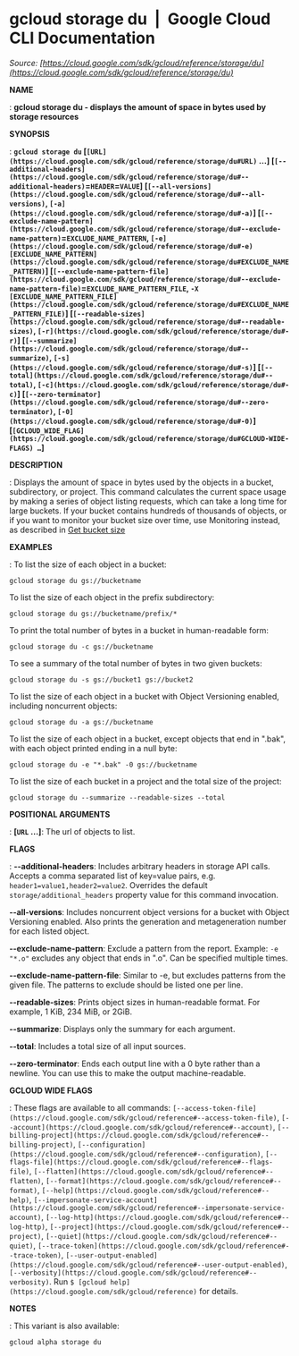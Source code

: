 # gcloud storage du  |  Google Cloud CLI Documentation

*Source: [https://cloud.google.com/sdk/gcloud/reference/storage/du](https://cloud.google.com/sdk/gcloud/reference/storage/du)*

**NAME**

: **gcloud storage du - displays the amount of space in bytes used by storage resources**

**SYNOPSIS**

: **`gcloud storage du` [`[URL](https://cloud.google.com/sdk/gcloud/reference/storage/du#URL)` …] [`[--additional-headers](https://cloud.google.com/sdk/gcloud/reference/storage/du#--additional-headers)`=`HEADER`=`VALUE`] [`[--all-versions](https://cloud.google.com/sdk/gcloud/reference/storage/du#--all-versions)`, `[-a](https://cloud.google.com/sdk/gcloud/reference/storage/du#-a)`] [`[--exclude-name-pattern](https://cloud.google.com/sdk/gcloud/reference/storage/du#--exclude-name-pattern)`=`EXCLUDE_NAME_PATTERN`, `[-e](https://cloud.google.com/sdk/gcloud/reference/storage/du#-e)` `[EXCLUDE_NAME_PATTERN](https://cloud.google.com/sdk/gcloud/reference/storage/du#EXCLUDE_NAME_PATTERN)`] [`[--exclude-name-pattern-file](https://cloud.google.com/sdk/gcloud/reference/storage/du#--exclude-name-pattern-file)`=`EXCLUDE_NAME_PATTERN_FILE`, `-X` `[EXCLUDE_NAME_PATTERN_FILE](https://cloud.google.com/sdk/gcloud/reference/storage/du#EXCLUDE_NAME_PATTERN_FILE)`] [`[--readable-sizes](https://cloud.google.com/sdk/gcloud/reference/storage/du#--readable-sizes)`, `[-r](https://cloud.google.com/sdk/gcloud/reference/storage/du#-r)`] [`[--summarize](https://cloud.google.com/sdk/gcloud/reference/storage/du#--summarize)`, `[-s](https://cloud.google.com/sdk/gcloud/reference/storage/du#-s)`] [`[--total](https://cloud.google.com/sdk/gcloud/reference/storage/du#--total)`, `[-c](https://cloud.google.com/sdk/gcloud/reference/storage/du#-c)`] [`[--zero-terminator](https://cloud.google.com/sdk/gcloud/reference/storage/du#--zero-terminator)`, `[-0](https://cloud.google.com/sdk/gcloud/reference/storage/du#-0)`] [`[GCLOUD_WIDE_FLAG](https://cloud.google.com/sdk/gcloud/reference/storage/du#GCLOUD-WIDE-FLAGS) …`]**

**DESCRIPTION**

: Displays the amount of space in bytes used by the objects in a bucket,
subdirectory, or project. This command calculates the current space usage by
making a series of object listing requests, which can take a long time for large
buckets. If your bucket contains hundreds of thousands of objects, or if you
want to monitor your bucket size over time, use Monitoring instead, as described
in [Get
bucket size](https://cloud.google.com/storage/docs/getting-bucket-size)

**EXAMPLES**

: To list the size of each object in a bucket:

```
gcloud storage du gs://bucketname
```

To list the size of each object in the prefix subdirectory:

```
gcloud storage du gs://bucketname/prefix/*
```

To print the total number of bytes in a bucket in human-readable form:

```
gcloud storage du -c gs://bucketname
```

To see a summary of the total number of bytes in two given buckets:

```
gcloud storage du -s gs://bucket1 gs://bucket2
```

To list the size of each object in a bucket with Object Versioning enabled,
including noncurrent objects:

```
gcloud storage du -a gs://bucketname
```

To list the size of each object in a bucket, except objects that end in ".bak",
with each object printed ending in a null byte:

```
gcloud storage du -e "*.bak" -0 gs://bucketname
```

To list the size of each bucket in a project and the total size of the project:

```
gcloud storage du --summarize --readable-sizes --total
```

**POSITIONAL ARGUMENTS**

: **[`URL` …]**:
The url of objects to list.

**FLAGS**

: **--additional-headers**:
Includes arbitrary headers in storage API calls. Accepts a comma separated list
of key=value pairs, e.g. `header1=value1,header2=value2`. Overrides
the default `storage/additional_headers` property value for this
command invocation.

**--all-versions**:
Includes noncurrent object versions for a bucket with Object Versioning enabled.
Also prints the generation and metageneration number for each listed object.

**--exclude-name-pattern**:
Exclude a pattern from the report. Example: `-e "*.o"` excludes any
object that ends in ".o". Can be specified multiple times.

**--exclude-name-pattern-file**:
Similar to -e, but excludes patterns from the given file. The patterns to
exclude should be listed one per line.

**--readable-sizes**:
Prints object sizes in human-readable format. For example, 1 KiB, 234 MiB, or
2GiB.

**--summarize**:
Displays only the summary for each argument.

**--total**:
Includes a total size of all input sources.

**--zero-terminator**:
Ends each output line with a 0 byte rather than a newline. You can use this to
make the output machine-readable.

**GCLOUD WIDE FLAGS**

: These flags are available to all commands: `[--access-token-file](https://cloud.google.com/sdk/gcloud/reference#--access-token-file)`,
`[--account](https://cloud.google.com/sdk/gcloud/reference#--account)`, `[--billing-project](https://cloud.google.com/sdk/gcloud/reference#--billing-project)`,
`[--configuration](https://cloud.google.com/sdk/gcloud/reference#--configuration)`,
`[--flags-file](https://cloud.google.com/sdk/gcloud/reference#--flags-file)`,
`[--flatten](https://cloud.google.com/sdk/gcloud/reference#--flatten)`, `[--format](https://cloud.google.com/sdk/gcloud/reference#--format)`, `[--help](https://cloud.google.com/sdk/gcloud/reference#--help)`, `[--impersonate-service-account](https://cloud.google.com/sdk/gcloud/reference#--impersonate-service-account)`,
`[--log-http](https://cloud.google.com/sdk/gcloud/reference#--log-http)`,
`[--project](https://cloud.google.com/sdk/gcloud/reference#--project)`, `[--quiet](https://cloud.google.com/sdk/gcloud/reference#--quiet)`, `[--trace-token](https://cloud.google.com/sdk/gcloud/reference#--trace-token)`, `[--user-output-enabled](https://cloud.google.com/sdk/gcloud/reference#--user-output-enabled)`,
`[--verbosity](https://cloud.google.com/sdk/gcloud/reference#--verbosity)`.
Run `$ [gcloud help](https://cloud.google.com/sdk/gcloud/reference)` for details.

**NOTES**

: This variant is also available:

```
gcloud alpha storage du
```